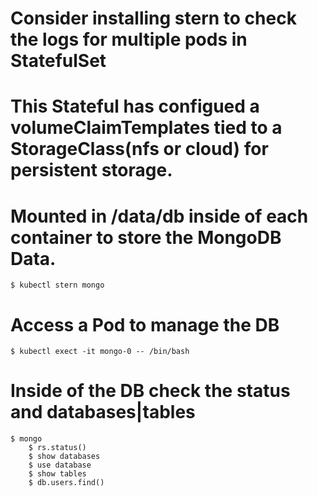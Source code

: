 # Consider installing stern to check the logs for multiple pods in StatefulSet
# This Stateful has configued a volumeClaimTemplates tied to a StorageClass(nfs or cloud) for persistent storage.
# Mounted in /data/db inside of each container to store the MongoDB Data.

```
$ kubectl stern mongo
```

# Access a Pod to manage the DB

```
$ kubectl exect -it mongo-0 -- /bin/bash
```

# Inside of the DB check the status and databases|tables
```
$ mongo
	$ rs.status()
	$ show databases
	$ use database
	$ show tables
	$ db.users.find()
```
